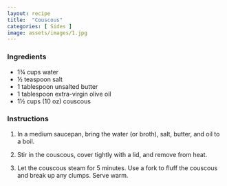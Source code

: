 ```yaml
---
layout: recipe
title:  "Couscous"
categories: [ Sides ]
image: assets/images/1.jpg
---
```


### Ingredients

- 1¾ cups water
- ½ teaspoon salt
- 1 tablespoon unsalted butter
- 1 tablespoon extra-virgin olive oil
- 1½ cups (10 oz) couscous

### Instructions

1. In a medium saucepan, bring the water (or broth), salt, butter, and oil to a boil. 

2. Stir in the couscous, cover tightly with a lid, and remove from heat. 

3. Let the couscous steam for 5 minutes. Use a fork to fluff the couscous and break up any clumps. Serve warm.
